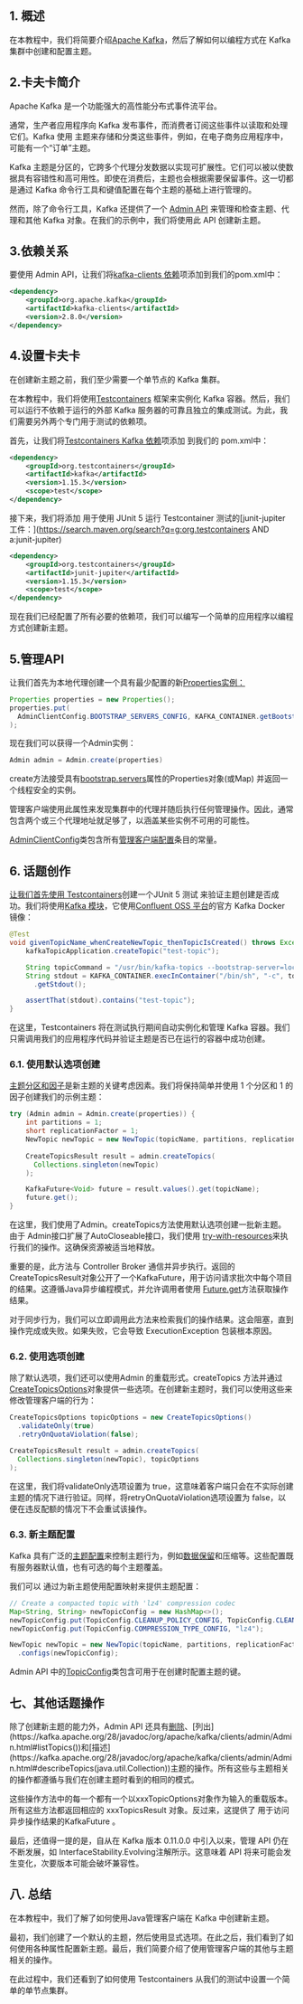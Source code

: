 ## 1. 概述

在本教程中，我们将简要介绍[Apache Kafka](https://kafka.apache.org/)，然后了解如何以编程方式在 Kafka 集群中创建和配置主题。

## 2.卡夫卡简介

Apache Kafka 是一个功能强大的高性能分布式事件流平台。

通常，生产者应用程序向 Kafka 发布事件，而消费者订阅这些事件以读取和处理它们。Kafka 使用 主题来存储和分类这些事件，例如，在电子商务应用程序中，可能有一个“订单”主题。

Kafka 主题是分区的，它跨多个代理分发数据以实现可扩展性。它们可以被以使数据具有容错性和高可用性。即使在消费后，主题也会根据需要保留事件。这一切都是通过 Kafka 命令行工具和键值配置在每个主题的基础上进行管理的。

然而，除了命令行工具，Kafka 还提供了一个 [Admin API](https://kafka.apache.org/28/javadoc/org/apache/kafka/clients/admin/Admin.html) 来管理和检查主题、代理和其他 Kafka 对象。在我们的示例中，我们将使用此 API 创建新主题。

## 3.依赖关系

要使用 Admin API，让我们将[kafka-clients 依赖](https://search.maven.org/artifact/org.apache.kafka/kafka-clients)项添加到我们的pom.xml中：

```xml
<dependency>
    <groupId>org.apache.kafka</groupId>
    <artifactId>kafka-clients</artifactId>
    <version>2.8.0</version>
</dependency>
```

## 4.设置卡夫卡

在创建新主题之前，我们至少需要一个单节点的 Kafka 集群。

在本教程中，我们将使用[Testcontainers](https://www.testcontainers.org/) 框架来实例化 Kafka 容器。然后，我们可以运行不依赖于运行的外部 Kafka 服务器的可靠且独立的集成测试。为此，我们需要另外两个专门用于测试的依赖项。

首先，让我们将[Testcontainers Kafka 依赖](https://search.maven.org/artifact/org.testcontainers/kafka)项添加 到我们的 pom.xml中：

```xml
<dependency>
    <groupId>org.testcontainers</groupId>
    <artifactId>kafka</artifactId>
    <version>1.15.3</version>
    <scope>test</scope>
</dependency>
```

接下来，我们将添加 用于使用 JUnit 5 运行 Testcontainer 测试的[junit-jupiter 工件：](https://search.maven.org/search?q=g:org.testcontainers AND a:junit-jupiter)

```xml
<dependency>
    <groupId>org.testcontainers</groupId>
    <artifactId>junit-jupiter</artifactId>
    <version>1.15.3</version>
    <scope>test</scope>
</dependency>
```

现在我们已经配置了所有必要的依赖项，我们可以编写一个简单的应用程序以编程方式创建新主题。

## 5.管理API

让我们首先为本地代理创建一个具有最少配置的新[Properties实例：](https://www.baeldung.com/java-properties)

```java
Properties properties = new Properties();
properties.put(
  AdminClientConfig.BOOTSTRAP_SERVERS_CONFIG, KAFKA_CONTAINER.getBootstrapServers()
);
```

现在我们可以获得一个Admin实例：

```java
Admin admin = Admin.create(properties)
```

create方法接受具有[bootstrap.servers](https://kafka.apache.org/documentation/#adminclientconfigs_bootstrap.servers)属性的Properties对象(或Map) 并返回一个线程安全的实例。

管理客户端使用此属性来发现集群中的代理并随后执行任何管理操作。因此，通常包含两个或三个代理地址就足够了，以涵盖某些实例不可用的可能性。

[AdminClientConfig](https://kafka.apache.org/28/javadoc/org/apache/kafka/clients/admin/AdminClientConfig.html)类包含所有[管理客户端配置](https://kafka.apache.org/documentation/#adminclientconfigs)条目的常量。

## 6. 话题创作

[让我们首先使用 Testcontainers](https://www.testcontainers.org/quickstart/junit_5_quickstart/)创建一个JUnit 5 测试 来验证主题创建是否成功。我们将使用[Kafka 模块](https://www.testcontainers.org/modules/kafka/)，它使用[Confluent OSS 平台](https://hub.docker.com/r/confluentinc/cp-kafka/)的官方 Kafka Docker 镜像：

```java
@Test
void givenTopicName_whenCreateNewTopic_thenTopicIsCreated() throws Exception {
    kafkaTopicApplication.createTopic("test-topic");

    String topicCommand = "/usr/bin/kafka-topics --bootstrap-server=localhost:9092 --list";
    String stdout = KAFKA_CONTAINER.execInContainer("/bin/sh", "-c", topicCommand)
      .getStdout();

    assertThat(stdout).contains("test-topic");
}
```

在这里，Testcontainers 将在测试执行期间自动实例化和管理 Kafka 容器。我们只需调用我们的应用程序代码并验证主题是否已在运行的容器中成功创建。

### 6.1. 使用默认选项创建

[主题分区和因子](https://www.baeldung.com/apache-kafka-data-modeling)是新主题的关键考虑因素。我们将保持简单并使用 1 个分区和 1 的因子创建我们的示例主题：

```java
try (Admin admin = Admin.create(properties)) {
    int partitions = 1;
    short replicationFactor = 1;
    NewTopic newTopic = new NewTopic(topicName, partitions, replicationFactor);
    
    CreateTopicsResult result = admin.createTopics(
      Collections.singleton(newTopic)
    );

    KafkaFuture<Void> future = result.values().get(topicName);
    future.get();
}
```

在这里，我们使用了Admin。createTopics方法使用默认选项创建一批新主题。由于 Admin接口扩展了AutoCloseable接口，我们使用 [try-with-resources](https://www.baeldung.com/java-try-with-resources)来执行我们的操作。这确保资源被适当地释放。

重要的是，此方法与 Controller Broker 通信并异步执行。返回的 CreateTopicsResult对象公开了一个KafkaFuture，用于访问请求批次中每个项目的结果。这遵循Java异步编程模式，并允许调用者使用 [Future.get](https://docs.oracle.com/en/java/javase/11/docs/api/java.base/java/util/concurrent/Future.html#get())方法获取操作结果。

对于同步行为，我们可以立即调用此方法来检索我们的操作结果。这会阻塞，直到操作完成或失败。如果失败，它会导致 ExecutionException 包装根本原因。

### 6.2. 使用选项创建

除了默认选项，我们还可以使用Admin 的重载形式。createTopics 方法并通过[CreateTopicsOptions](https://kafka.apache.org/28/javadoc/org/apache/kafka/clients/admin/CreateTopicsOptions.html)对象提供一些选项。在创建新主题时，我们可以使用这些来修改管理客户端的行为：

```java
CreateTopicsOptions topicOptions = new CreateTopicsOptions()
  .validateOnly(true)
  .retryOnQuotaViolation(false);

CreateTopicsResult result = admin.createTopics(
  Collections.singleton(newTopic), topicOptions
);
```

在这里，我们将validateOnly选项设置为 true，这意味着客户端只会在不实际创建主题的情况下进行验证。同样，将retryOnQuotaViolation选项设置为 false，以便在违反配额的情况下不会重试该操作。

### 6.3. 新主题配置

Kafka 具有广泛的[主题配置](https://kafka.apache.org/documentation.html#topicconfigs)来控制主题行为，例如[数据保留](https://www.baeldung.com/kafka-message-retention)和压缩等。这些配置既有服务器默认值，也有可选的每个主题覆盖。

我们可以 通过为新主题使用配置映射来提供主题配置：

```java
// Create a compacted topic with 'lz4' compression codec
Map<String, String> newTopicConfig = new HashMap<>();
newTopicConfig.put(TopicConfig.CLEANUP_POLICY_CONFIG, TopicConfig.CLEANUP_POLICY_COMPACT);
newTopicConfig.put(TopicConfig.COMPRESSION_TYPE_CONFIG, "lz4");

NewTopic newTopic = new NewTopic(topicName, partitions, replicationFactor)
  .configs(newTopicConfig);
```

Admin API 中的[TopicConfig](https://kafka.apache.org/28/javadoc/org/apache/kafka/common/config/TopicConfig.html)类包含可用于在创建时配置主题的键。

## 七、其他话题操作

除了创建新主题的能力外，Admin API 还具有[删除](https://kafka.apache.org/28/javadoc/org/apache/kafka/clients/admin/Admin.html#deleteTopics(java.util.Collection))、[列出](https://kafka.apache.org/28/javadoc/org/apache/kafka/clients/admin/Admin.html#listTopics())和[描述](https://kafka.apache.org/28/javadoc/org/apache/kafka/clients/admin/Admin.html#describeTopics(java.util.Collection))主题的操作。所有这些与主题相关的操作都遵循与我们在创建主题时看到的相同的模式。

这些操作方法中的每一个都有一个以xxxTopicOptions对象作为输入的重载版本。所有这些方法都返回相应的 xxxTopicsResult 对象。反过来，这提供了 用于访问异步操作结果的KafkaFuture 。

最后，还值得一提的是，自从在 Kafka 版本 0.11.0.0 中引入以来，管理 API 仍在不断发展，如 InterfaceStability.Evolving注解所示。这意味着 API 将来可能会发生变化，次要版本可能会破坏兼容性。

## 八. 总结

在本教程中，我们了解了如何使用Java管理客户端在 Kafka 中创建新主题。

最初，我们创建了一个默认的主题，然后使用显式选项。在此之后，我们看到了如何使用各种属性配置新主题。最后，我们简要介绍了使用管理客户端的其他与主题相关的操作。

在此过程中，我们还看到了如何使用 Testcontainers 从我们的测试中设置一个简单的单节点集群。